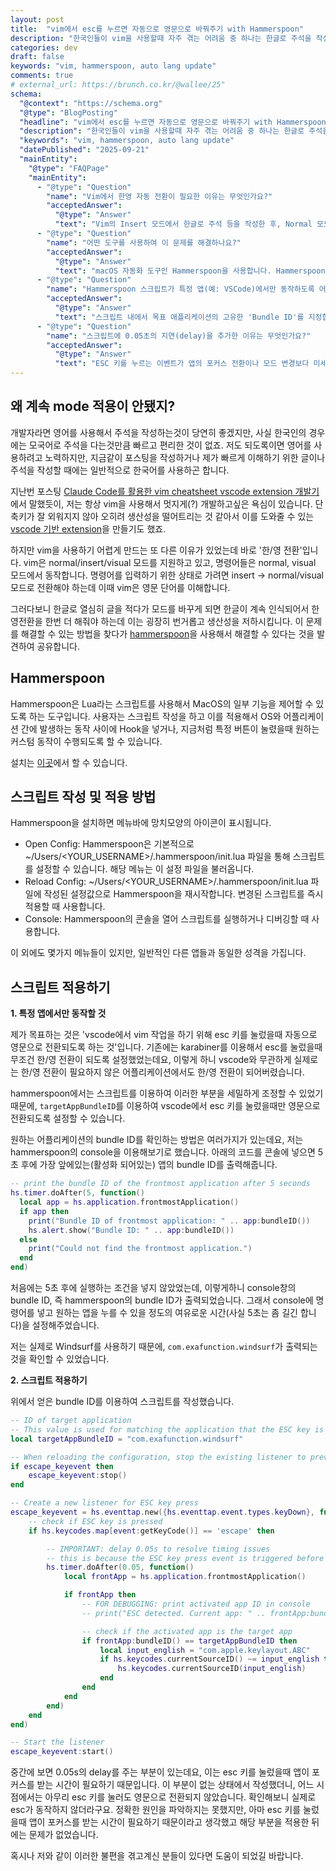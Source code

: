 ```yaml
---
layout: post
title:  "vim에서 esc를 누르면 자동으로 영문으로 바꿔주기 with Hammerspoon"
description: "한국인들이 vim을 사용할때 자주 겪는 어려움 중 하나는 한글로 주석을 작성하다가 mode를 바꾸면 한글이 계속 인식되어 있어서 한영전환을 한번 더 해줘야 한다는 것이다. 이게 생각보다 생산성을 엄청나게 저하시키는데, 많은 곳에서 hammerspoon을 사용해서 이를 해결하고 있어서 이를 공유한다."
categories: dev
draft: false
keywords: "vim, hammerspoon, auto lang update"
comments: true
# external_url: https://brunch.co.kr/@wallee/25"
schema:
  "@context": "https://schema.org"
  "@type": "BlogPosting"
  "headline": "vim에서 esc를 누르면 자동으로 영문으로 바꿔주기 with Hammerspoon"
  "description": "한국인들이 vim을 사용할때 자주 겪는 어려움 중 하나는 한글로 주석을 작성하다가 mode를 바꾸면 한글이 계속 인식되어 있어서 한영전환을 한번 더 해줘야 한다는 것이다. 이게 생각보다 생산성을 엄청나게 저하시키는데, 많은 곳에서 hammerspoon을 사용해서 이를 해결하고 있어서 이를 공유한다."
  "keywords": "vim, hammerspoon, auto lang update"
  "datePublished": "2025-09-21"
  "mainEntity": 
    "@type": "FAQPage"
    "mainEntity":
      - "@type": "Question"
        "name": "Vim에서 한영 자동 전환이 필요한 이유는 무엇인가요?"
        "acceptedAnswer":
          "@type": "Answer"
          "text": "Vim의 Insert 모드에서 한글로 주석 등을 작성한 후, Normal 모드로 전환하기 위해 ESC 키를 누르면 입력기가 한글 상태로 남아있게 됩니다. Normal 모드의 명령어는 영문으로 입력해야 하므로, 사용자가 직접 한/영 키를 눌러 전환해야 하는 번거로움이 발생합니다. 이 과정은 생각보다 생산성을 크게 저하시키기 때문에 자동화가 필요합니다."
      - "@type": "Question"
        "name": "어떤 도구를 사용하여 이 문제를 해결하나요?"
        "acceptedAnswer":
          "@type": "Answer"
          "text": "macOS 자동화 도구인 Hammerspoon을 사용합니다. Hammerspoon은 Lua 스크립트를 이용해 운영체제나 특정 애플리케이션의 동작을 제어할 수 있게 해줍니다. 이를 통해 '특정 앱에서 ESC 키가 눌렸을 때, 자동으로 입력기를 영문으로 전환'하는 것과 같은 사용자 맞춤형 기능을 구현할 수 있습니다."
      - "@type": "Question"
        "name": "Hammerspoon 스크립트가 특정 앱(예: VSCode)에서만 동작하도록 어떻게 설정하나요?"
        "acceptedAnswer":
          "@type": "Answer"
          "text": "스크립트 내에서 목표 애플리케이션의 고유한 'Bundle ID'를 지정합니다. 스크립트는 ESC 키가 눌리는 이벤트를 감지한 후, 현재 활성화된 애플리케이션의 Bundle ID가 지정된 ID와 일치하는지 확인합니다. 일치할 경우에만 한영 전환 로직을 실행하여, 다른 앱에 영향을 주지 않고 원하는 앱에서만 기능이 동작하도록 만들 수 있습니다."
      - "@type": "Question"
        "name": "스크립트에 0.05초의 지연(delay)을 추가한 이유는 무엇인가요?"
        "acceptedAnswer":
          "@type": "Answer"
          "text": "ESC 키를 누르는 이벤트가 앱의 포커스 전환이나 모드 변경보다 미세하게 먼저 처리될 때가 있어, 스크립트가 간헐적으로 동작하지 않는 타이밍 문제가 발생할 수 있습니다. 0.05초의 짧은 지연을 추가함으로써 애플리케이션이 상태를 완전히 전환할 시간을 확보하여, 스크립트가 안정적으로 현재 앱의 상태를 인식하고 한영 전환을 실행할 수 있도록 보장하는 역할을 합니다."
---
```


## 왜 계속 mode 적용이 안됐지?

개발자라면 영어를 사용해서 주석을 작성하는것이 당연히 좋겠지만, 사실 한국인의 경우에는 모국어로 주석을 다는것만큼 빠르고 편리한 것이 없죠. 저도 되도록이면 영어를 사용하려고 노력하지만, 지금같이 포스팅을 작성하거나 제가 빠르게 이해하기 위한 글이나 주석을 작성할 때에는 일반적으로 한국어를 사용하곤 합니다.

지난번 포스팅 [Claude Code를 활용한 vim cheatsheet vscode extension 개발기](https://wnjoon.github.io/2025/09/17/vim-vscode-extenstion/)에서 말했듯이, 저는 항상 vim을 사용해서 멋지게(?) 개발하고싶은 욕심이 있습니다. 단축키가 잘 외워지지 않아 오히려 생산성을 떨어트리는 것 같아서 이를 도와줄 수 있는 [vscode 기반 extension](https://marketplace.visualstudio.com/items?itemName=xonxoon.quick-vim-cheatsheet)을 만들기도 했죠.

하지만 vim을 사용하기 어렵게 만드는 또 다른 이유가 있었는데 바로 '한/영 전환'입니다. vim은 normal/insert/visual 모드를 지원하고 있고, 명령어들은 normal, visual 모드에서 동작합니다. 명령어를 입력하기 위한 상태로 가려면 insert -> normal/visual 모드로 전환해야 하는데 이때 vim은 영문 단어를 이해합니다. 

그러다보니 한글로 열심히 글을 적다가 모드를 바꾸게 되면 한글이 계속 인식되어서 한영전환을 한번 더 해줘야 하는데 이는 굉장히 번거롭고 생산성을 저하시킵니다. 이 문제를 해결할 수 있는 방법을 찾다가 [hammerspoon](https://www.hammerspoon.org/)을 사용해서 해결할 수 있다는 것을 발견하여 공유합니다.

## Hammerspoon

Hammerspoon은 Lua라는 스크립트를 사용해서 MacOS의 일부 기능을 제어할 수 있도록 하는 도구입니다. 사용자는 스크립트 작성을 하고 이를 적용해서 OS와 어플리케이션 간에 발생하는 동작 사이에 Hook을 넣거나, 지금처럼 특정 버튼이 눌렸을때 원하는 커스텀 동작이 수행되도록 할 수 있습니다.

설치는 [이곳](https://github.com/Hammerspoon/hammerspoon/releases/tag/1.0.0)에서 할 수 있습니다.

## 스크립트 작성 및 적용 방법

Hammerspoon을 설치하면 메뉴바에 망치모양의 아이콘이 표시됩니다. 

- Open Config: Hammerspoon은 기본적으로 ~/Users/<YOUR_USERNAME>/.hammerspoon/init.lua 파일을 통해 스크립트를 설정할 수 있습니다. 해당 메뉴는 이 설정 파일을 불러옵니다.
- Reload Config: ~/Users/<YOUR_USERNAME>/.hammerspoon/init.lua 파일에 작성된 설정값으로 Hammerspoon을 재시작합니다. 변경된 스크립트를 즉시 적용할 때 사용합니다.
- Console: Hammerspoon의 콘솔을 열어 스크립트를 실행하거나 디버깅할 때 사용합니다. 

이 외에도 몇가지 메뉴들이 있지만, 일반적인 다른 앱들과 동일한 성격을 가집니다.

## 스크립트 적용하기

**1. 특정 앱에서만 동작할 것**

제가 목표하는 것은 'vscode에서 vim 작업을 하기 위해 esc 키를 눌렀을때 자동으로 영문으로 전환되도록 하는 것'입니다. 기존에는 karabiner를 이용해서 esc를 눌렀을때 무조건 한/영 전환이 되도록 설정했었는데요, 이렇게 하니 vscode와 무관하게 실제로는 한/영 전환이 필요하지 않은 어플리케이션에서도 한/영 전환이 되어버렸습니다. 

hammerspoon에서는 스크립트를 이용하여 이러한 부분을 세밀하게 조정할 수 있었기 때문에, `targetAppBundleID`를 이용하여 vscode에서 esc 키를 눌렀을때만 영문으로 전환되도록 설정할 수 있습니다. 

원하는 어플리케이션의 bundle ID를 확인하는 방법은 여러가지가 있는데요, 저는 hammerspoon의 console을 이용해보기로 했습니다. 아래의 코드를 콘솔에 넣으면 5초 후에 가장 앞에있는(활성화 되어있는) 앱의 bundle ID를 출력해줍니다.

```lua
-- print the bundle ID of the frontmost application after 5 seconds
hs.timer.doAfter(5, function()
  local app = hs.application.frontmostApplication()
  if app then
    print("Bundle ID of frontmost application: " .. app:bundleID())
    hs.alert.show("Bundle ID: " .. app:bundleID())
  else
    print("Could not find the frontmost application.")
  end
end)
```

처음에는 5초 후에 실행하는 조건을 넣지 않았었는데, 이렇게하니 console창의 bundle ID, 즉 hammerspoon의 bundle ID가 출력되었습니다. 그래서 console에 명령어를 넣고 원하는 앱을 누를 수 있을 정도의 여유로운 시간(사실 5초는 좀 길긴 합니다)을 설정해주었습니다.

저는 실제로 Windsurf를 사용하기 때문에, `com.exafunction.windsurf`가 출력되는 것을 확인할 수 있었습니다.

**2. 스크립트 적용하기** 

위에서 얻은 bundle ID를 이용하여 스크립트를 작성했습니다.

```lua
-- ID of target application
-- This value is used for matching the application that the ESC key is pressed in.
local targetAppBundleID = "com.exafunction.windsurf"

-- When reloading the configuration, stop the existing listener to prevent conflicts.
if escape_keyevent then
    escape_keyevent:stop()
end

-- Create a new listener for ESC key press
escape_keyevent = hs.eventtap.new({hs.eventtap.event.types.keyDown}, function(event)
    -- check if ESC key is pressed
    if hs.keycodes.map[event:getKeyCode()] == 'escape' then

        -- IMPORTANT: delay 0.05s to resolve timing issues
        -- this is because the ESC key press event is triggered before the application is focused
        hs.timer.doAfter(0.05, function()
            local frontApp = hs.application.frontmostApplication()

            if frontApp then
                -- FOR DEBUGGING: print activated app ID in console
                -- print("ESC detected. Current app: " .. frontApp:bundleID())

                -- check if the activated app is the target app
                if frontApp:bundleID() == targetAppBundleID then
                    local input_english = "com.apple.keylayout.ABC"
                    if hs.keycodes.currentSourceID() ~= input_english then
                        hs.keycodes.currentSourceID(input_english)
                    end
                end
            end
        end)
    end
end)

-- Start the listener
escape_keyevent:start()
```

중간에 보면 0.05s의 delay를 주는 부분이 있는데요, 이는 esc 키를 눌렀을때 앱이 포커스를 받는 시간이 필요하기 때문입니다. 이 부분이 없는 상태에서 작성했더니, 어느 시점에서는 아무리 esc 키를 눌러도 영문으로 전환되지 않았습니다. 확인해보니 실제로 esc가 동작하지 않더라구요. 정확한 원인을 파악하지는 못했지만, 아마 esc 키를 눌렀을때 앱이 포커스를 받는 시간이 필요하기 때문이라고 생각했고 해당 부분을 적용한 뒤에는 문제가 없었습니다. 

혹시나 저와 같이 이러한 불편을 겪고계신 분들이 있다면 도움이 되었길 바랍니다.